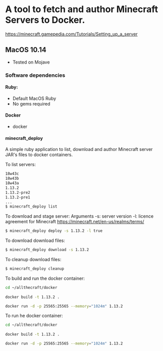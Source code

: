 # A tool to fetch and author Minecraft Servers to Docker.

https://minecraft.gamepedia.com/Tutorials/Setting_up_a_server

## MacOS 10.14
  * Tested on Mojave

### Software dependencies

#### Ruby:
  * Default MacOS Ruby
  * No gems required

#### Docker
  * docker

#### minecraft_deploy

A simple ruby application to list, download and author Minecraft server JAR's files to docker containers.

To list servers:
```bash
18w43c
18w43b
18w43a
1.13.2
1.13.2-pre2
1.13.2-pre1
...
$ minecraft_deploy list
``` 
To download and stage server:
Arguments -s: server version -l: licence agreement for Minecraft https://minecraft.net/en-us/realms/terms/  
```bash
$ minecraft_deploy deploy -s 1.13.2 -l true
```

To download download files:
```bash
$ minecraft_deploy download -s 1.13.2
```

To cleanup download files:
```bash
$ minecraft_deploy cleanup
```

To build and run the docker container:  
```bash
cd ~/allthecraft/docker
 
docker build -t 1.13.2 .

docker run -d -p 25565:25565 --memory="1024m" 1.13.2 
```
To run he docker container:  
```bash
cd ~/allthecraft/docker
 
docker build -t 1.13.2 .

docker run -d -p 25565:25565 --memory="1024m" 1.13.2 
```

